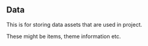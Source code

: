 ## Data

This is for storing data assets that are used in project.

These might be items, theme information etc.


